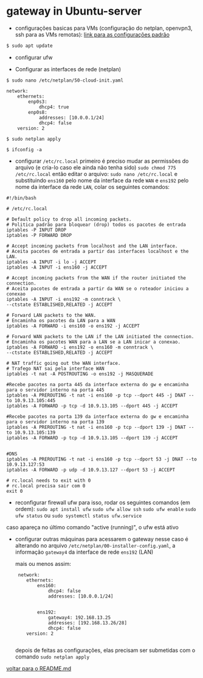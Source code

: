 # gateway in Ubuntu-server

  * configurações basicas para VMs (configuração do netplan, openvpn3, ssh para as VMs remotas): <a href="" >link para as configurações padrão<a/>
  
```bash
$ sudo apt update
```
* configurar ufw
 
* Configurar as interfaces de rede (netplan)
```
$ sudo nano /etc/netplan/50-cloud-init.yaml 
```

```
network:
    ethernets:
        enp0s3:
            dhcp4: true
        enp0s8:
            addresses: [10.0.0.1/24]
            dhcp4: false              
    version: 2
```

```
$ sudo netplan apply
```

```
$ ifconfig -a
```

* configurar ```/etc/rc.local```
 primeiro é preciso mudar as permissões do arquivo (e cria-lo caso ele ainda não tenha sido)
  ```sudo chmod 775 /etc/rc.local```
 então editar o arquivo:
  ```sudo nano /etc/rc.local```
 e substituindo 
  ```ens160``` pelo nome da interface da rede ```WAN``` e
  ```ens192``` pelo nome da interface da rede ```LAN```,
 colar os seguintes comandos:
```
#!/bin/bash

# /etc/rc.local

# Default policy to drop all incoming packets.
# Politica padrão para bloquear (drop) todos os pacotes de entrada
iptables -P INPUT DROP
iptables -P FORWARD DROP

# Accept incoming packets from localhost and the LAN interface.
# Aceita pacotes de entrada a partir das interfaces localhost e the LAN.
iptables -A INPUT -i lo -j ACCEPT
iptables -A INPUT -i ens160 -j ACCEPT

# Accept incoming packets from the WAN if the router initiated the connection.
# Aceita pacotes de entrada a partir da WAN se o roteador iniciou a conexao
iptables -A INPUT -i ens192 -m conntrack \
--ctstate ESTABLISHED,RELATED -j ACCEPT

# Forward LAN packets to the WAN.
# Encaminha os pacotes da LAN para a WAN
iptables -A FORWARD -i ens160 -o ens192 -j ACCEPT

# Forward WAN packets to the LAN if the LAN initiated the connection.
# Encaminha os pacotes WAN para a LAN se a LAN inicar a conexao.
iptables -A FORWARD -i ens192 -o ens160 -m conntrack \
--ctstate ESTABLISHED,RELATED -j ACCEPT

# NAT traffic going out the WAN interface.
# Trafego NAT sai pela interface WAN
iptables -t nat -A POSTROUTING -o ens192 -j MASQUERADE

#Recebe pacotes na porta 445 da interface externa do gw e encaminha para o servidor interno na porta 445
iptables -A PREROUTING -t nat -i ens160 -p tcp --dport 445 -j DNAT --to 10.9.13.105:445
iptables -A FORWARD -p tcp -d 10.9.13.105 --dport 445 -j ACCEPT

#Recebe pacotes na porta 139 da interface externa do gw e encaminha para o servidor interno na porta 139
iptables -A PREROUTING -t nat -i ens160 -p tcp --dport 139 -j DNAT --to 10.9.13.105:139
iptables -A FORWARD -p tcp -d 10.9.13.105 --dport 139 -j ACCEPT


#DNS
iptables -A PREROUTING -t nat -i ens160 -p tcp --dport 53 -j DNAT --to 10.9.13.127:53
iptables -A FORWARD -p udp -d 10.9.13.127 --dport 53 -j ACCEPT

# rc.local needs to exit with 0
# rc.local precisa sair com 0
exit 0
```

* reconfigurar firewall ufw 
 para isso, rodar os seguintes comandos (em ordem):
 ```sudo apt install ufw```
 ```sudo ufw allow ssh```
 ```sudo ufw enable```
 ```sudo ufw status``` ou ```sudo systemctl status ufw.service```
 
 caso apareça no último comando "active (running)", o ufw está ativo
 
 

* configurar outras máquinas para acessarem o gateway
  nesse caso é alterando no arquivo ```/etc/netplan/00-installer-config.yaml```, a informação ```gateway4``` da interface de rede ```ens192``` (LAN)
  
  mais ou menos assim: 
  ```
   network:
      ethernets:
          ens160:
              dhcp4: false
              addresses: [10.0.0.1/24]
              
              
          ens192:
              gateway4: 192.168.13.25
              addresses: [192.168.13.26/28]
              dhcp4: false              
      version: 2
 
  ```
  depois de feitas as configurações, elas precisam ser submetidas com o comando ```sudo netplan apply```







 [voltar para o README.md](https://github.com/YgorSS4321/atividade-final-serd-913-2022/blob/main/README.md)

 
 
 

